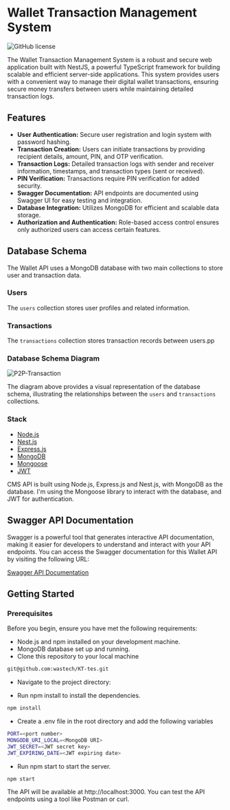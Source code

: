 # Wallet Transaction Management System

![GitHub license](https://img.shields.io/badge/license-MIT-blue.svg)

The Wallet Transaction Management System is a robust and secure web application built with NestJS, a powerful TypeScript framework for building scalable and efficient server-side applications. This system provides users with a convenient way to manage their digital wallet transactions, ensuring secure money transfers between users while maintaining detailed transaction logs.

## Features

- **User Authentication:** Secure user registration and login system with password hashing.
- **Transaction Creation:** Users can initiate transactions by providing recipient details, amount, PIN, and OTP verification.
- **Transaction Logs:** Detailed transaction logs with sender and receiver information, timestamps, and transaction types (sent or received).
- **PIN Verification:** Transactions require PIN verification for added security.
- **Swagger Documentation:** API endpoints are documented using Swagger UI for easy testing and integration.
- **Database Integration:** Utilizes MongoDB for efficient and scalable data storage.
- **Authorization and Authentication:** Role-based access control ensures only authorized users can access certain features.

## Database Schema

The Wallet API uses a MongoDB database with two main collections to store user and transaction data.

### Users

The `users` collection stores user profiles and related information.
### Transactions

The `transactions` collection stores transaction records between users.pp

### Database Schema Diagram

![P2P-Transaction](https://github.com/wastech/KT-test/assets/56930241/620d5e0c-a3fd-4c3f-8c76-aa1aa9475a43)

The diagram above provides a visual representation of the database schema, illustrating the relationships between the `users` and `transactions` collections.

### Stack
- [Node.js](https://nodejs.org/en)
- [Nest.js](https://nestjs.com/)
- [Express.js](https://expressjs.com/)
- [MongoDB](https://www.mongodb.com/)
- [Mongoose](https://mongoosejs.com/)
- [JWT](https://jwt.io/)

 CMS API is built using Node.js, Express.js and Nest.js, with MongoDB as the database. I'm using the Mongoose library to interact with the database, and JWT for authentication.


## Swagger API Documentation

Swagger is a powerful tool that generates interactive API documentation, making it easier for developers to understand and interact with your API endpoints. You can access the Swagger documentation for this Wallet API by visiting the following URL:

[Swagger API Documentation](http://localhost:3000/api-docs)




## Getting Started

### Prerequisites

Before you begin, ensure you have met the following requirements:

- Node.js and npm installed on your development machine.
- MongoDB database set up and running.
- Clone this repository to your local machine
  
```bash
git@github.com:wastech/KT-tes.git
```
 - Navigate to the project directory:


 - Run npm install to install the dependencies.

```bash
npm install
```
 - Create a .env file in the root directory and add the following variables

```bash 
PORT=<port number>
MONGODB_URI_LOCAL=<MongoDB URI>
JWT_SECRET=<JWT secret key>
JWT_EXPIRING_DATE=<JWT expiring date>
```
- Run npm start to start the server.

```bash
npm start

```

The API will be available at http://localhost:3000. You can test the API endpoints using a tool like Postman or curl.
